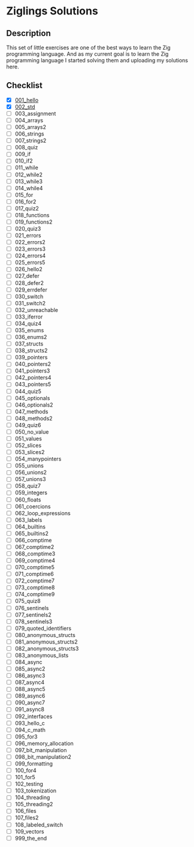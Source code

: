 # Ziglings Solutions
## Description

This set of little exercises are one of the best ways to learn the Zig programming language. And as my current goal is to learn the Zig programming language I started solving them and uploading my solutions here.

## Checklist

- [X] [001_hello](solutions/001_hello.zig)
- [X] [002_std](solutions/002_std.zig)
- [ ] 003_assignment
- [ ] 004_arrays
- [ ] 005_arrays2
- [ ] 006_strings
- [ ] 007_strings2
- [ ] 008_quiz
- [ ] 009_if
- [ ] 010_if2
- [ ] 011_while
- [ ] 012_while2
- [ ] 013_while3
- [ ] 014_while4
- [ ] 015_for
- [ ] 016_for2
- [ ] 017_quiz2
- [ ] 018_functions
- [ ] 019_functions2
- [ ] 020_quiz3
- [ ] 021_errors
- [ ] 022_errors2
- [ ] 023_errors3
- [ ] 024_errors4
- [ ] 025_errors5
- [ ] 026_hello2
- [ ] 027_defer
- [ ] 028_defer2
- [ ] 029_errdefer
- [ ] 030_switch
- [ ] 031_switch2
- [ ] 032_unreachable
- [ ] 033_iferror
- [ ] 034_quiz4
- [ ] 035_enums
- [ ] 036_enums2
- [ ] 037_structs
- [ ] 038_structs2
- [ ] 039_pointers
- [ ] 040_pointers2
- [ ] 041_pointers3
- [ ] 042_pointers4
- [ ] 043_pointers5
- [ ] 044_quiz5
- [ ] 045_optionals
- [ ] 046_optionals2
- [ ] 047_methods
- [ ] 048_methods2
- [ ] 049_quiz6
- [ ] 050_no_value
- [ ] 051_values
- [ ] 052_slices
- [ ] 053_slices2
- [ ] 054_manypointers
- [ ] 055_unions
- [ ] 056_unions2
- [ ] 057_unions3
- [ ] 058_quiz7
- [ ] 059_integers
- [ ] 060_floats
- [ ] 061_coercions
- [ ] 062_loop_expressions
- [ ] 063_labels
- [ ] 064_builtins
- [ ] 065_builtins2
- [ ] 066_comptime
- [ ] 067_comptime2
- [ ] 068_comptime3
- [ ] 069_comptime4
- [ ] 070_comptime5
- [ ] 071_comptime6
- [ ] 072_comptime7
- [ ] 073_comptime8
- [ ] 074_comptime9
- [ ] 075_quiz8
- [ ] 076_sentinels
- [ ] 077_sentinels2
- [ ] 078_sentinels3
- [ ] 079_quoted_identifiers
- [ ] 080_anonymous_structs
- [ ] 081_anonymous_structs2
- [ ] 082_anonymous_structs3
- [ ] 083_anonymous_lists
- [ ] 084_async
- [ ] 085_async2
- [ ] 086_async3
- [ ] 087_async4
- [ ] 088_async5
- [ ] 089_async6
- [ ] 090_async7
- [ ] 091_async8
- [ ] 092_interfaces
- [ ] 093_hello_c
- [ ] 094_c_math
- [ ] 095_for3
- [ ] 096_memory_allocation
- [ ] 097_bit_manipulation
- [ ] 098_bit_manipulation2
- [ ] 099_formatting
- [ ] 100_for4
- [ ] 101_for5
- [ ] 102_testing
- [ ] 103_tokenization
- [ ] 104_threading
- [ ] 105_threading2
- [ ] 106_files
- [ ] 107_files2
- [ ] 108_labeled_switch
- [ ] 109_vectors
- [ ] 999_the_end